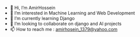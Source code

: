 - 👋 Hi, I’m AmirHossein
- 👀 I’m interested in Machine Learning and Web Development
- 🌱 I’m currently learning Django
- 💞️ I’m looking to collaborate on django and AI projects
- 📫 How to reach me : amirhosein_1379@yahoo.com

<!---
AmirHossein7090/AmirHossein7090 is a ✨ special ✨ repository because its `README.md` (this file) appears on your GitHub profile.
You can click the Preview link to take a look at your changes.
--->
